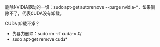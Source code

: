 删除NVIDIA驱动的一切：sudo apt-get autoremove --purge nvidia-*，如果删除不了，代表CUDA没有卸载。

CUDA 卸载不掉？

- 先暴力删除：sudo rm -rf cuda-×.0/
- sudo apt-get remove cuda*

